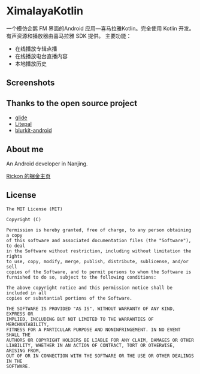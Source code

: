 # XimalayaKotlin
一个模仿企鹅 FM 界面的Android 应用—喜马拉雅Kotlin。完全使用 Kotlin 开发。有声资源和播放器由喜马拉雅 SDK 提供。
主要功能：
- 在线播放专辑点播
- 在线播放电台直播内容
- 本地播放历史

## Screenshots

## Thanks to the open source project

* [glide](https://github.com/bumptech/glide)
* [Litepal](https://github.com/LitePalFramework/LitePal)
* [blurkit-android](https://github.com/CameraKit/blurkit-android)

## About me

An Android developer in Nanjing.

[Rickon 的掘金主页](https://juejin.im/user/5bffbdaf6fb9a049d81b914c)

## License

```
The MIT License (MIT)

Copyright (C)

Permission is hereby granted, free of charge, to any person obtaining a copy
of this software and associated documentation files (the "Software"), to deal
in the Software without restriction, including without limitation the rights
to use, copy, modify, merge, publish, distribute, sublicense, and/or sell
copies of the Software, and to permit persons to whom the Software is
furnished to do so, subject to the following conditions:

The above copyright notice and this permission notice shall be included in all
copies or substantial portions of the Software.

THE SOFTWARE IS PROVIDED "AS IS", WITHOUT WARRANTY OF ANY KIND, EXPRESS OR
IMPLIED, INCLUDING BUT NOT LIMITED TO THE WARRANTIES OF MERCHANTABILITY,
FITNESS FOR A PARTICULAR PURPOSE AND NONINFRINGEMENT. IN NO EVENT SHALL THE
AUTHORS OR COPYRIGHT HOLDERS BE LIABLE FOR ANY CLAIM, DAMAGES OR OTHER
LIABILITY, WHETHER IN AN ACTION OF CONTRACT, TORT OR OTHERWISE, ARISING FROM,
OUT OF OR IN CONNECTION WITH THE SOFTWARE OR THE USE OR OTHER DEALINGS IN THE
SOFTWARE.
```